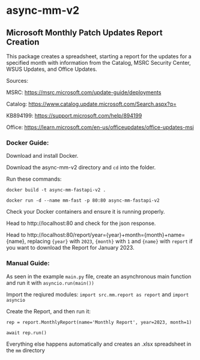 # async-mm-v2

## Microsoft Monthly Patch Updates Report Creation
This package creates a spreadsheet, starting a report for the updates for a specified month with information from the Catalog, MSRC Security Center, WSUS Updates, and Office Updates.

Sources:

MSRC: https://msrc.microsoft.com/update-guide/deployments

Catalog: https://www.catalog.update.microsoft.com/Search.aspx?q=

KB894199: https://support.microsoft.com/help/894199

Office: https://learn.microsoft.com/en-us/officeupdates/office-updates-msi


### Docker Guide:

Download and install Docker.

Download the async-mm-v2 directory and `cd` into the folder.

Run these commands:

`docker build -t async-mm-fastapi-v2 .`

`docker run -d --name mm-fast -p 80:80 async-mm-fastapi-v2`

Check your Docker containers and ensure it is running properly.

Head to http://localhost:80 and check for the json response.

Head to http://localhost:80/report/year={year}+month={month}+name={name}, replacing `{year}` with `2023`, `{month}` with `1` and `{name}` with `report` if you want to download the Report for January 2023.





### Manual Guide:

As seen in the example `main.py` file, create an asynchronous main function and run it with `asyncio.run(main())`

Import the reqiured modules: `import src.mm.report as report` and `import asyncio`

Create the Report, and then run it:

`rep = report.MonthlyReport(name='Monthly Report', year=2023, month=1)`

`await rep.run()`

Everything else happens automatically and creates an .xlsx spreadsheet in the `mm` directory
